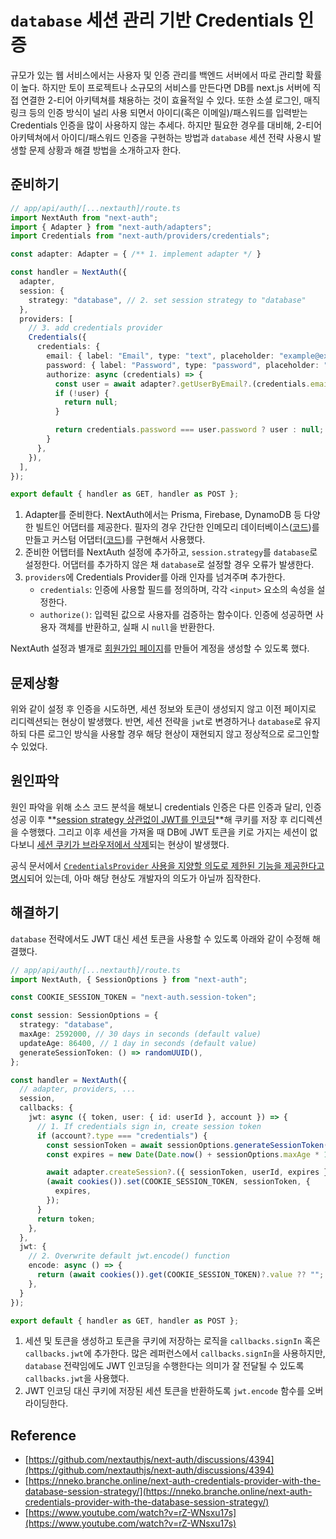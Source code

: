 # `database` 세션 관리 기반 Credentials 인증

규모가 있는 웹 서비스에서는 사용자 및 인증 관리를 백엔드 서버에서 따로 관리할 확률이 높다. 하지만 토이 프로젝트나 소규모의 서비스를 만든다면 DB를 next.js 서버에 직접 연결한 2-티어 아키텍쳐를 채용하는 것이 효율적일 수 있다. 또한 소셜 로그인, 매직링크 등의 인증 방식이 널리 사용 되면서 아이디(혹은 이메일)/패스워드를 입력받는 Credentials 인증을 많이 사용하지 않는 추세다. 하지만 필요한 경우를 대비해, 2-티어 아키텍쳐에서 아이디/패스워드 인증을 구현하는 방법과 `database` 세션 전략 사용시 발생할 문제 상황과 해결 방법을 소개하고자 한다.

## 준비하기

```ts
// app/api/auth/[...nextauth]/route.ts
import NextAuth from "next-auth";
import { Adapter } from "next-auth/adapters";
import Credentials from "next-auth/providers/credentials";

const adapter: Adapter = { /** 1. implement adapter */ }

const handler = NextAuth({
  adapter,
  session: {
    strategy: "database", // 2. set session strategy to "database"
  },
  providers: [
    // 3. add credentials provider
    Credentials({
      credentials: {
        email: { label: "Email", type: "text", placeholder: "example@example.com" },
        password: { label: "Password", type: "password", placeholder: "Password" },
        authorize: async (credentials) => {
          const user = await adapter?.getUserByEmail?.(credentials.email);
          if (!user) {
            return null;
          }

          return credentials.password === user.password ? user : null;
        }
      },
    }),
  ],
});

export default { handler as GET, handler as POST };
```

1. Adapter를 준비한다. NextAuth에서는 Prisma, Firebase, DynamoDB 등 다양한 빌트인 어댑터를 제공한다. 필자의 경우 간단한 인메모리 데이터베이스([코드](../src/db.ts))를 만들고 커스텀 어댑터([코드](../src/auth/adapter.ts))를 구현해서 사용했다.
2. 준비한 어탭터를 NextAuth 설정에 추가하고, `session.strategy`를 `database`로 설정한다. 어댑터를 추가하지 않은 채 `database`로 설정할 경우 오류가 발생한다.
3. `providers`에 Credentials Provider를 아래 인자를 넘겨주며 추가한다.
   - `credentials`: 인증에 사용할 필드를 정의하며, 각각 `<input>` 요소의 속성을 설정한다.
   - `authorize()`: 입력된 값으로 사용자를 검증하는 함수이다. 인증에 성공하면 사용자 객체를 반환하고, 실패 시 `null`을 반환한다.

NextAuth 설정과 별개로 [회원가입 페이지](../src/app/signup/page.tsx)를 만들어 계정을 생성할 수 있도록 했다.

## 문제상황

위와 같이 설정 후 인증을 시도하면, 세션 정보와 토큰이 생성되지 않고 이전 페이지로 리디렉션되는 현상이 발생했다. 반면, 세션 전략을 `jwt`로 변경하거나 `database`로 유지하되 다른 로그인 방식을 사용할 경우 해당 현상이 재현되지 않고 정상적으로 로그인할 수 있었다.

## 원인파악

원인 파악을 위해 소스 코드 분석을 해보니 credentials 인증은 다른 인증과 달리, 인증 성공 이후 **[session strategy 상관없이 JWT를 인코딩](https://github.com/nextauthjs/next-auth/blob/v4/packages/next-auth/src/core/routes/callback.ts#L327-L423)**해 쿠키를 저장 후 리디렉션을 수행했다. 그리고 이후 세션을 가져올 때 DB에 JWT 토큰을 키로 가지는 세션이 없다보니 [세션 쿠키가 브라우저에서 삭제](https://github.com/nextauthjs/next-auth/blob/v4/packages/next-auth/src/core/routes/session.ts#L180-L184)되는 현상이 발생했다.

공식 문서에서 [`CredentialsProvider` 사용을 지양할 의도로 제한된 기능을 제공한다고 명시](https://next-auth.js.org/providers/credentials)되어 있는데, 아마 해당 현상도 개발자의 의도가 아닐까 짐작한다.

## 해결하기

`database` 전략에서도 JWT 대신 세션 토큰을 사용할 수 있도록 아래와 같이 수정해 해결했다.

```ts
// app/api/auth/[...nextauth]/route.ts
import NextAuth, { SessionOptions } from "next-auth";

const COOKIE_SESSION_TOKEN = "next-auth.session-token";

const session: SessionOptions = {
  strategy: "database",
  maxAge: 2592000, // 30 days in seconds (default value)
  updateAge: 86400, // 1 day in seconds (default value)
  generateSessionToken: () => randomUUID(),
};

const handler = NextAuth({
  // adapter, providers, ...
  session,
  callbacks: {
    jwt: async ({ token, user: { id: userId }, account }) => {
      // 1. If credentials sign in, create session token
      if (account?.type === "credentials") {
        const sessionToken = await sessionOptions.generateSessionToken();
        const expires = new Date(Date.now() + sessionOptions.maxAge * 1000);

        await adapter.createSession?.({ sessionToken, userId, expires });
        (await cookies()).set(COOKIE_SESSION_TOKEN, sessionToken, {
          expires,
        });
      }
      return token;
    },
  },
  jwt: {
    // 2. Overwrite default jwt.encode() function
    encode: async () => {
      return (await cookies()).get(COOKIE_SESSION_TOKEN)?.value ?? "";
    },
  }
});

export default { handler as GET, handler as POST };
```

1. 세션 및 토큰을 생성하고 토큰을 쿠키에 저장하는 로직을 `callbacks.signIn` 혹은 `callbacks.jwt`에 추가한다. 많은 레퍼런스에서 `callbacks.signIn`을 사용하지만, `database` 전략임에도 JWT 인코딩을 수행한다는 의미가 잘 전달될 수 있도록 `callbacks.jwt`을 사용했다.
2. JWT 인코딩 대신 쿠키에 저장된 세션 토큰을 반환하도록 `jwt.encode` 함수를 오버라이딩한다.

## Reference

- [https://github.com/nextauthjs/next-auth/discussions/4394](https://github.com/nextauthjs/next-auth/discussions/4394)
- [https://nneko.branche.online/next-auth-credentials-provider-with-the-database-session-strategy/](https://nneko.branche.online/next-auth-credentials-provider-with-the-database-session-strategy/)
- [https://www.youtube.com/watch?v=rZ-WNsxu17s](https://www.youtube.com/watch?v=rZ-WNsxu17s)
